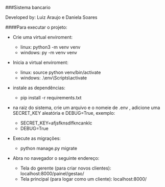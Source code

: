 ###Sistema bancario 

Developed by: Luiz Araujo e Daniela Soares

####Para executar o projeto:


* Crie uma virtual enviroment:
    * linux: python3 -m venv venv
    * windows: py -m venv venv
  
* Inicia a virtual enviroment:
    * linux: source python venv/bin/activate
    * windows: .\env\Scripts\activate
  
* instale as dependências:
    * pip install -r requirements.txt
  
* na raiz do sistema, crie um arquivo e o nomeie de .env , adicione uma SECRET_KEY aleatória e DEBUG=True, exemplo:
    * SECRET_KEY=afjsfknsdlfkncanklc
    * DEBUG=True 

* Execute as migrações:
    * python manage.py migrate
  
* Abra no navegador o seguinte endereço:
  * Tela do gerente (para criar novos clientes): localhost:8000/painel/gestao/ 
  * Tela principal (para logar como um cliente): localhost:8000/